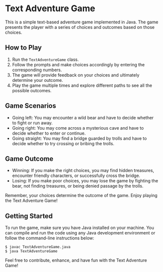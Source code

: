 # Text Adventure Game

This is a simple text-based adventure game implemented in Java. The game presents the player with a series of choices and outcomes based on those choices.

## How to Play

1. Run the `TextAdventureGame` class.
2. Follow the prompts and make choices accordingly by entering the corresponding numbers.
3. The game will provide feedback on your choices and ultimately determine your outcome.
4. Play the game multiple times and explore different paths to see all the possible outcomes.

## Game Scenarios

- Going left: You may encounter a wild bear and have to decide whether to fight or run away.
- Going right: You may come across a mysterious cave and have to decide whether to enter or continue.
- Going straight: You may find a bridge guarded by trolls and have to decide whether to try crossing or bribing the trolls.

## Game Outcome

- Winning: If you make the right choices, you may find hidden treasures, encounter friendly characters, or successfully cross the bridge.
- Losing: If you make poor choices, you may lose the game by fighting the bear, not finding treasures, or being denied passage by the trolls.

Remember, your choices determine the outcome of the game. Enjoy playing the Text Adventure Game!

## Getting Started

To run the game, make sure you have Java installed on your machine. You can compile and run the code using any Java development environment or follow the command-line instructions below:

```shell
$ javac TextAdventureGame.java
$ java TextAdventureGame
```

Feel free to contribute, enhance, and have fun with the Text Adventure Game!
